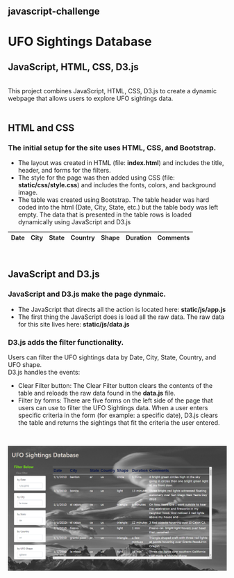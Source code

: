## javascript-challenge
# UFO Sightings Database
## JavaScript, HTML, CSS, D3.js
<br>
This project combines JavaScript, HTML, CSS, D3.js to create a dynamic webpage that allows users to explore UFO sightings data.
<br><br>

## HTML and CSS
### The initial setup for the site uses HTML, CSS, and Bootstrap.  
 - The layout was created in HTML (file:  **index.html**) and includes the title, header, and forms for the filters.
 - The style for the page was then added using CSS (file:  **static/css/style.css**) and includes the fonts, colors, and background image.
 - The table was created using Bootstrap.  The table header was hard coded into the html (Date, City, State, etc.) but the table body was left empty.  The data that is presented in the table rows is loaded dynamically using JavaScript and D3.js

 Date | City | State | Country | Shape | Duration | Comments
 -----| -----|-------|---------|-------|----------|---------


<br>

## JavaScript and D3.js
### JavaScript and D3.js make the page dynmaic.
- The JavaScript that directs all the action is located here:  **static/js/app.js**
- The first thing the JavaScript does is load all the raw data.  The raw data for this site lives here:  **static/js/data.js**
### D3.js adds the filter functionality.  
Users can filter the UFO sightings data by Date, City, State, Country, and UFO shape.
<br>
D3.js handles the events:
- Clear Filter button:  The Clear Filter button clears the contents of the table and reloads the raw data found in the **data.js** file.
- Filter by forms:  There are five forms on the left side of the page that users can use to filter the UFO Sightings data.  When a user enters specific criteria in the form (for example: a specific date), D3.js clears the table and returns the sightings that fit the criteria the user entered.

<br>

![ufo](UFO-level-1_and_2/static/css/images/site_shot.PNG)

